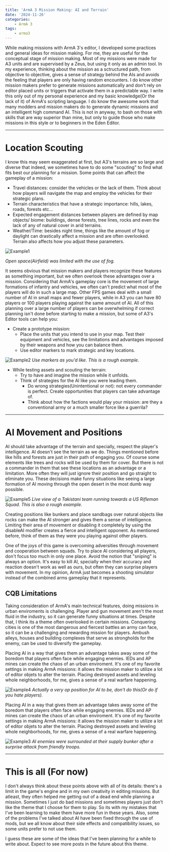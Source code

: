 ```yaml
---
title: 'ArmA 3 Mission Making: AI and Terrain'
date: '2024-11-26'
categories:
    - ArmA 3
tags:
    - arma3
---
```

While making missions with ArmA 3's editor, I developed some practices and general ideas for mission making. For me, they are useful for the conceptual stage of mission making. Most of my missions were made for A3 units and are supervised by a Zeus, but using it only as an admin tool.  In my experience, thinking about the mission as a sctructured path, from objective to objective, gives a sense of strategy behind the AIs and avoids the feeling that players are only having random encounters. I do know other mission makers prefer to generate missions automatically and don't rely on editor placed units or triggers that activate them in a predictable way. I write this only out of my personal experience and my basic knowledge(Or the lack of it) of ArmA's scripting language. I do know the awesome work that many modders and mission makers do to generate dynamic missions and an intelligent high command AI. This is not in anyway, to bash on those with skills that are way superior than mine, but only to guide those who make missions in this style or to beginners in the Eden Editor. 
***
# Location Scouting

I know this may seem exaggerated at first, but A3's terrains are so large and diverse that indeed, we sometimes have to do some "scouting" to find what fits best our planning for a mission. Some points that can affect the gameplay of a mission:
* Travel distances: consider the vehicles or the lack of them. Think about how players will navigate the map and employ the vehicles for their strategic plans.
* Terrain characteristics that have a strategic importance: hills, lakes, roads, forests etc...
* Expected engagement distances between players are defined by map objects/ biome: buildings, dense forests, tree lines, rocks and even the lack of any of natural cover in arid terrains.
* Weather/Time: besides night time, things like the amount of fog or daylight can drastically affect a mission and are often overlooked. Terrain also affects how you adjust these parameters.

![Example1](/images/a3post4.png "Fog")

*Open space(Airfield) was limited with the use of fog.*

It seems obvious that mission makers and players recognize these features as something important, but we often overlook these advantages over a mission. Considering that ArmA's gameplay core is the movement of large formations of infantry and vehicles, we often can't predict what most of the players will do in such a large map. Other FPS games deal with a small number of AI in small maps and fewer players, while in A3 you can have 80 players or 100 players playing against the same amount of AI. All of this planning over a large number of players can be overwhelming if correct planning isn't done before starting to make a mission, but some of A3's Editor tools can help you:
* Create a prototype mission:
    * Place the units that you intend to use in your map. Test their equipment and vehicles, see the limitations and advantages imposed by their weapons and how you can balance them.
    * Use editor markers to mark strategic and key locations. 

![Example2](/images/a3post.png "Markers used for reference")
*Use markers as you'd like. This is a rough example.*
* While testing assets and scouting the terrain:
    * Try to have and imagine the mission while it unfolds.
    * Think of strategies for the AI like you were leading them.
        * Do wrong strategies(Unintentional or not): not every commander is perfect. Create opportunities that players can take advantage of.
        * Think about how the factions would play your mission: are they a conventional army or a much smaller force like a guerrila? 
***
# AI Movement and Positions

AI should take advantage of the terrain and specially, respect the player's intelligence. AI doesn't see the terrain as we do. Things mentioned before like hills and forests are just in their path of engaging you. Of course some elements like trees and rocks will be used by them for cover. But there is not a commander in them that see these locations as an advantage or a limitation. More often they will just ignore their position and go straight to eliminate you. These decisions make funny situations like seeing a large formation of AI moving through the open desert in the most dumb way possible. 

![Example5](/images/a3example6.png "Dumb stuff")
*Live view of a Takistani team running towards a US Rifleman Squad. This is also a rough example.*

Creating positions like bunkers and place sandbags over natural objects like rocks can make the AI stronger and gives them a sense of intelligence. Limiting their area of movement or disabling it completely by using the disableAI modifier creates a fierce and intelligent opponent. As mentioned before, think of them as they were you playing against other players.

One of the joys of this game is overcoming adversities through movement and cooperation between squads. Try to place AI considering all players, don't focus too much in only one place. Avoid the notion that "sniping" is always an option. It's easy to kill AI, specially when their accuracy and reaction doesn't work as well as ours, but often they can surprise players with movement. In my opinion, ArmA just becomes a shooting simulator instead of the combined arms gameplay that it represents.

## CQB Limitations

Taking consideration of ArmA's main technical features, doing missions in urban enviroments is challenging. Player and gun movement aren't the most fluid in the industry, so it can generate funny situations at times. Despite that, I think its a theme often overlooked in certain missions. Conquering cities is one of the most dangerous and fiercest battles an army can face, so it can be a challenging and rewarding mission for players. Ambush alleys, houses and building complexes that serve as strongholds for the enemy, can be used to diversify the gameplay. 

Placing AI in a way that gives them an advantage takes away some of the boredom that players often face while engaging enemies. IEDs and AP mines can create the chaos of an urban enviroment. It's one of my favorite settings in making ArmA missions: it allows the mission maker to utilize a lot of editor objets to alter the terrain. Placing destroyed assets and leveling whole neighborhoods, for me, gives a sense of a real warfare happening.

![Example4](/images/a3post3.png "Actually very op, don't do this")
*Actually a very op position for AI to be, don't do this(Or do if you hate players).*

Placing AI in a way that gives them an advantage takes away some of the boredom that players often face while engaging enemies. IEDs and AP mines can create the chaos of an urban enviroment. It's one of my favorite settings in making ArmA missions: it allows the mission maker to utilize a lot of editor objets to alter the terrain. Placing destroyed assets and leveling whole neighborhoods, for me, gives a sense of a real warfare happening.

![Example3](/images/a3post5.png "Gangsta stuff")
*AI enemies were surrounded at their supply bunker after a surprise attack from friendly troops.*

***
# This is all (For now)

I don't always think about these points above with all of its details: there's a limit in the game's engine and in my own creativity in editing missions. But atleast, they often helped me getting out of a dead end while planning a mission. Sometimes I just do bad missions and sometimes players just don't like the theme that I choose for them to play. So its with my mistakes that I've been learning to make them have more fun in these years. Also, some of the problems I've talked about AI have been fixed through the use of mods, but we all know about their side effects and compatibility issues, so some units prefer to not use them.

I guess these are some of the ideas that I've been planning for a while to write about. Expect to see more posts in the future about this theme. 
 


